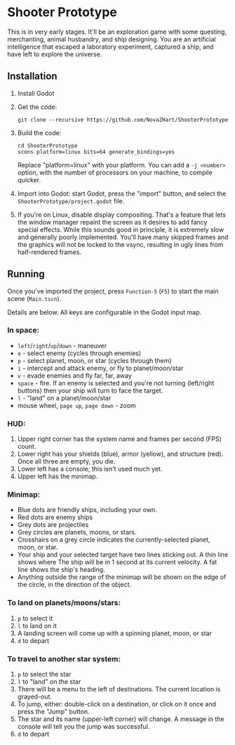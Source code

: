 Shooter Prototype
=================

This is in very early stages. It'll be an exploration game with some
questing, merchanting, animal husbandry, and ship designing. You are
an artificial intelligence that escaped a laboratory experiment,
captured a ship, and have left to explore the universe.

Installation
------------

1. Install Godot
2. Get the code:

       git clone --recursive https://github.com/NovaZHart/ShooterPrototype

3. Build the code:

       cd ShooterPrototype
       scons platform=linux bits=64 generate_bindings=yes

   Replace "platform=linux" with your platform. You can add a `-j
   <number>` option, with the number of processors on your machine, to
   compile quicker.

4. Import into Godot: start Godot, press the "import"
   button, and select the `ShooterPrototype/project.godot` file.

5. If you're on Linux, disable display compositing. That's a feature that
lets the window manager repaint the screen as it desires to add fancy
special effects. While this sounds good in principle, it is extremely
slow and generally poorly implemented. You'll have many skipped frames
and the graphics will not be locked to the vsync, resulting in ugly
lines from half-rendered frames.

Running
-------

Once you've imported the project, press `Function-5` (`F5`) to start
the main scene (`Main.tscn`).

Details are below. All keys are configurable in the Godot input map.

### In space:

* `left`/`right`/`up`/`down` - maneuver
* `e` - select enemy (cycles through enemies)
* `p` - select planet, moon, or star (cycles through them)
* `i` - intercept and attack enemy, or fly to planet/moon/star
* `v` - evade enemies and fly far, far, away
* `space` - fire. If an enemy is selected and you're not turning
  (left/right buttons) then your ship will turn to face the target.
* `l` - "land" on a planet/moon/star
* mouse wheel, `page up`, `page down` - zoom

### HUD:

1. Upper right corner has the system name and frames per second (FPS) count.
2. Lower right has your shields (blue), armor (yellow), and structure (red).
   Once all three are empty, you die.
3. Lower left has a console; this isn't used much yet.
4. Upper left has the minimap.

### Minimap:

* Blue dots are friendly ships, including your own.
* Red dots are enemy ships
* Grey dots are projectiles
* Grey circles are planets, moons, or stars.
* Crosshairs on a grey circle indicates the currently-selected planet, moon, or star.
* Your ship and your selected target have two lines sticking out. A thin line shows where
  The ship will be in 1 second at its current velocity. A fat line shows the ship's heading.
* Anything outside the range of the minimap will be shown on the edge of the circle, in the
  direction of the object.

### To land on planets/moons/stars:

1. `p` to select it
2. `l` to land on it
3. A landing screen will come up with a spinning planet, moon, or star
4. `d` to depart

### To travel to another star system:

1. `p` to select the star
2. `l` to "land" on the star
3. There will be a menu to the left of destinations. The current location is grayed-out.
4. To jump, either: double-click on a destination, or click on it once and press the "Jump" button.
5. The star and its name (upper-left corner) will change. A message in the console will tell you the jump was successful.
6. `d` to depart